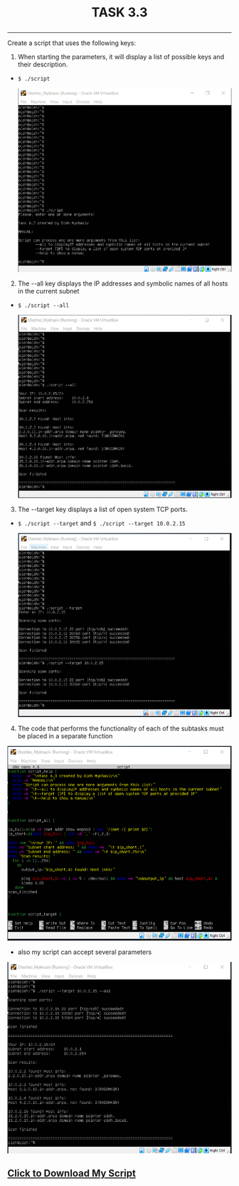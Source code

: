 # <p align="center"> __TASK 3.3__ </p>

---

Create a script that uses the following keys:
1. When starting the parameters, it will display a list of possible keys and their description.

  * `$ ./script`

    ![1](screenshots/1.png)


2. The --all key displays the IP addresses and symbolic names of all hosts in the current subnet

  * `$ ./script --all`

    ![1](screenshots/2.png)


3. The --target key displays a list of open system TCP ports.

  * `$ ./script --target` and `$ ./script --target 10.0.2.15`

    ![1](screenshots/3.png)


4. The code that performs the functionality of each of the subtasks must be placed in a separate function

  ![1](screenshots/5.png)


  * also my script can accept several parameters

  ![1](screenshots/4.png)

<a href="files/script" download>Click to Download My Script</a>
---
